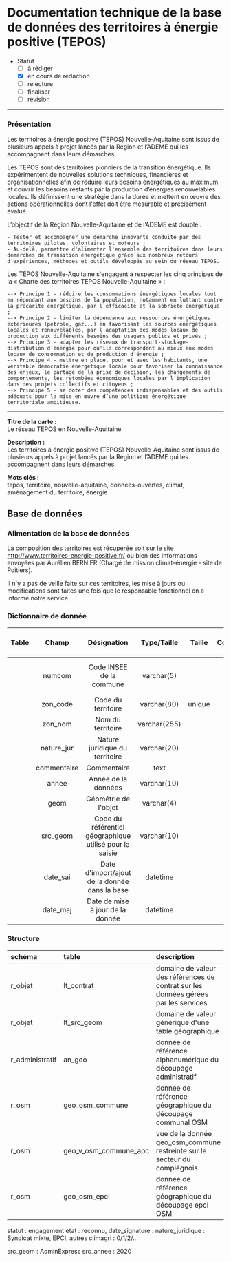 # Documentation technique de la base de données des territoires à énergie positive (TEPOS)

* Statut
  - [ ] à rédiger
  - [x] en cours de rédaction
  - [ ] relecture
  - [ ] finaliser
  - [ ] révision

----


### Présentation 
Les territoires à énergie positive (TEPOS) Nouvelle-Aquitaine sont issus de plusieurs appels à projet lancés par la Région et l’ADEME qui les accompagnent dans leurs démarches.

Les TEPOS sont des territoires pionniers de la transition énergétique. Ils expérimentent de nouvelles solutions techniques, financières et organisationnelles afin de réduire leurs besoins énergétiques au maximum et couvrir les besoins restants par la production d’énergies renouvelables locales. Ils définissent une stratégie dans la durée et mettent en œuvre des actions opérationnelles dont l'effet doit être mesurable et précisément évalué.

L’objectif de la Région Nouvelle-Aquitaine et de l’ADEME est double :

    - Tester et accompagner une démarche innovante conduite par des territoires pilotes, volontaires et moteurs ;
    - Au-delà, permettre d'alimenter l'ensemble des territoires dans leurs démarches de transition énergétique grâce aux nombreux retours d'expériences, méthodes et outils développés au sein du réseau TEPOS.
       

Les TEPOS Nouvelle-Aquitaine s'engagent à respecter les cinq principes de la « Charte des territoires TEPOS Nouvelle-Aquitaine » :

    --> Principe 1 - réduire les consommations énergétiques locales tout en répondant aux besoins de la population, notamment en luttant contre la précarité énergétique, par l'efficacité et la sobriété énergétique ;
    --> Principe 2 - limiter la dépendance aux ressources énergétiques extérieures (pétrole, gaz...) en favorisant les sources énergétiques locales et renouvelables, par l'adaptation des modes locaux de production aux différents besoins des usagers publics et privés ;
    --> Principe 3 - adapter les réseaux de transport-stockage-distribution d'énergie pour qu'ils correspondent au mieux aux modes locaux de consommation et de production d'énergie ;
    --> Principe 4 - mettre en place, pour et avec les habitants, une véritable démocratie énergétique locale pour favoriser la connaissance des enjeux, le partage de la prise de décision, les changements de comportements, les retombées économiques locales par l'implication dans des projets collectifs et citoyens ;
    --> Principe 5 - se doter des compétences indispensables et des outils adéquats pour la mise en œuvre d’une politique énergétique territoriale ambitieuse.

----

**Titre de la carte :**<br>
Le réseau TEPOS en Nouvelle-Aquitaine

**Description :**<br>
Les territoires à énergie positive (TEPOS) Nouvelle-Aquitaine sont issus de plusieurs appels à projet lancés par la Région et l’ADEME qui les accompagnent dans leurs démarches.

**Mots clés :**<br>
tepos, territoire, nouvelle-aquitaine, donnees-ouvertes, 
climat, aménagement du territoire, énergie



## Base de données

### Alimentation de la base de données

La composition des territoires est récupérée soit sur le site http://www.territoires-energie-positive.fr/ ou bien des informations envoyées par Aurélien BERNIER (Chargé de mission climat-énergie - site de Poitiers).

Il n'y a pas de veille faite sur ces territoires, les mise à jours ou modifications sont faites une fois que le responsable fonctionnel en a informé notre service.


### Dictionnaire de donnée
| Table | Champ | Désignation | Type/Taille | Taille | Contrainte | Règle de calcul | Clé étrangère | Commentaire |
| :--: | :--: | :--: | :--: | :--: | :--: | :--: | :--: | :--: |
|  | numcom | Code INSEE de la commune | varchar(5) |  |  | numcom | numcom de la table d'appartenance des communes |
|  | zon_code | Code du territoire | varchar(80) | unique |  |  |  |
|  | zon_nom | Nom du territoire | varchar(255) |  |  |  |  |
|  | nature_jur | Nature juridique du territoire | varchar(20) |  |  |  |  |
|  | commentaire | Commentaire | text |  |  |  |  |
|  | annee | Année de la données | varchar(10) |  |  |  |  |
|  | geom | Géométrie de l'objet | varchar(4) |  |  |  |  |
|  | src_geom | Code du référentiel géographique utilisé pour la saisie  | varchar(10) |  |  |  | référence à la table de valeur lt_src_geom |
|  | date_sai | Date d'import/ajout de la donnée dans la base | datetime |  |  |  |  |
|  | date_maj | Date de mise à jour de la donnée | datetime |  |  |  |  |


### Structure
|schéma | table | description | usage |
|:---|:---|:---|:---|   
|r_objet|lt_contrat|domaine de valeur des références de contrat sur les données gérées par les services|Gestion des accès aux prestataires|
|r_objet|lt_src_geom|domaine de valeur générique d'une table géographique|source du positionnement du PEI|
|r_administratif|an_geo|donnée de référence alphanumérique du découpage administratif |jointure insee commune<>siret epci|
|r_osm|geo_osm_commune|donnée de référence géographique du découpage communal OSM|nom de la commune|
|r_osm|geo_v_osm_commune_apc|vue de la donnée geo_osm_commune restreinte sur le secteur du compiégnois|insee + controle de saisie PEI à l'intérieur de ce périmètre|
|r_osm|geo_osm_epci|donnée de référence géographique du découpage epci OSM|nom de l'EPCI|



statut : engagement
etat : reconnu, 
date_signature : 
nature_juridique : Syndicat mixte, EPCI, autres
climagri : 0/1/2/...

src_geom : AdminExpress
src_annee : 2020


